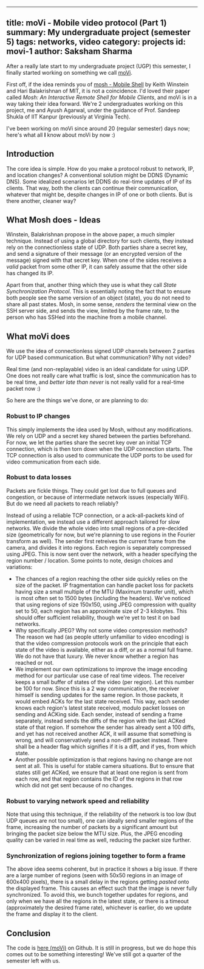 ------
title: moVi - Mobile video protocol (Part 1)
summary: My undergraduate project (semester 5)
tags: networks, video
category: projects
id: movi-1
author: Saksham Sharma
------

After a really late start to my undergraduate project (UGP) this semester, I finally started working on something we call [moVi](https://github.com/netsecIITK/moVi).

First off, if the idea reminds you of [mosh - Mobile Shell](https://mosh.org) by Keith Winstein and Hari Balakrishnan of MIT, it is not a coincidence. I'd loved their paper called *Mosh: An Interactive Remote Shell for Mobile Clients*, and moVi is in a way taking their idea forward<!--more-->. We're 2 undergraduates working on this project, me and Ayush Agarwal, under the guidance of Prof. Sandeep Shukla of IIT Kanpur (previously at Virginia Tech).

I've been working on moVi since around 20 (regular semester) days now; here's what all **I** know about moVi by now :)

## Introduction
The core idea is simple. How do you make a protocol robust to network, IP, and location changes? A conventional solution might be DDNS (Dynamic DNS). Some idealized scenarios let DDNS do real-time updates of IP of its clients. That way, both the clients can continue their communication, whatever that might be, despite changes in IP of one or both clients. But is there another, cleaner way?

## What Mosh does - Ideas
Winstein, Balakrishnan propose in the above paper, a much simpler technique. Instead of using a global directory for such clients, they instead rely on the connectionless state of UDP. Both parties share a secret key, and send a signature of their message (or an encrypted version of the message) signed with that secret key. When one of the sides receives a *valid* packet from some other IP, it can safely assume that the other side has changed its IP.

Apart from that, another thing which they use is what they call *State Synchronization Protocol*. This is essentially noting the fact that to ensure both people see the same version of an object (state), you do not need to share all past states. Mosh, in some sense, *renders* the terminal view on the SSH server side, and sends the view, limited by the frame rate, to the person who has SSHed into the machine from a mobile channel.

## What moVi does
We use the idea of connectionless signed UDP channels between 2 parties for UDP based communication. But what communication? Why not video?

Real time (and non-replayable) video is an ideal candidate for using UDP. One does not really care what traffic is lost, since the communication has to be real time, and *better late than never* is not really valid for a real-time packet now :)

So here are the things we've done, or are planning to do:

### Robust to IP changes
This simply implements the idea used by Mosh, without any modifications. We rely on UDP and a secret key shared between the parties beforehand. For now, we let the parties share the secret key over an initial TCP connection, which is then torn down when the UDP connection starts. The TCP connection is also used to communicate the UDP ports to be used for video communication from each side.

### Robust to data losses
Packets are fickle things. They could get lost due to full queues and congestion, or because of intermediate network issues (especially WiFi). But do we need all packets to reach reliably?

Instead of using a reliable TCP connection, or a ack-all-packets kind of implementation, we instead use a different approach tailored for slow networks. We divide the whole video into small regions of a pre-decided size (geometrically for now, but we're planning to use regions in the Fourier transform as well). The sender first retreives the current frame from the camera, and divides it into regions. Each region is separately compressed using JPEG. This is now sent over the network, with a header specifying the region number / location. Some points to note, design choices and variations:

* The chances of a region reaching the other side quickly relies on the size of the packet. IP fragmentation can handle packet loss for packets having size a small multiple of the MTU (Maximum transfer unit), which is most often set to 1500 bytes (including the headers). We've noticed that using regions of size 150x150, using JPEG compression with quality set to 50, each region has an approximate size of 2-3 kilobytes. This should offer sufficient reliability, though we're yet to test it on bad networks.
* Why specifically JPEG? Why not some video compression methods? The reason we had (as people utterly unfamiliar to video encoding) is that the video compression protocols work on the principle that each state of the video is available, either as a diff, or as a normal full frame. We do not have that luxury. We never know whether a region has reached or not.
* We implement our own optimizations to improve the image encoding method for our particular use case of real time videos. The receiver keeps a small buffer of states of the video (per region). Let this number be 100 for now. Since this is a 2 way communication, the receiver himself is sending updates for the same region. In those packets, it would embed ACKs for the last state received. This way, each sender knows each region's latest state received, modulo packet losses on sending and ACKing side. Each sender, instead of sending a frame separately, instead sends the diffs of the region with the last ACKed state of that region. If somehow the sender has already sent a 100 diffs, and yet has not received another ACK, it will assume that something is wrong, and will conservatively send a non-diff packet instead. There shall be a header flag which signifies if it is a diff, and if yes, from which state.
* Another possible optimization is that regions having no change are not sent at all. This is useful for stable camera situations. But to ensure that states still get ACKed, we ensure that at least one region is sent from each row, and that region contains the ID of the regions in that row which did not get sent because of no changes.

### Robust to varying network speed and reliability
Note that using this technique, if the reliability of the network is too low (but UDP queues are not too small), one can ideally send smaller regions of the frame, increasing the number of packets by a significant amount but bringing the packet size below the MTU size. Plus, the JPEG encoding quality can be varied in real time as well, reducing the packet size further.

### Synchronization of regions joining together to form a frame
The above idea seems coherent, but in practice it shows a big issue. If there are a large number of regions (seen with 50x50 regions in an image of 600x400 pixels), there is a small delay in the regions getting *pasted* onto the displayed frame. This causes an effect such that the image is never fully synchronized. To avoid this, we bunch together updates for regions, and only when we have all the regions in the latest state, or there is a timeout (approximately the desired frame rate), whichever is earlier, do we update the frame and display it to the client.

## Conclusion
The code is [here (moVi)](https://github.com/netsecIITK/moVi) on Github. It is still in progress, but we do hope this comes out to be something interesting! We've still got a quarter of the semester left with us.
